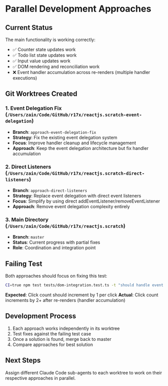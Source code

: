 # Parallel Development Approaches

## Current Status
The main functionality is working correctly:
- ✅ Counter state updates work
- ✅ Todo list state updates work  
- ✅ Input value updates work
- ✅ DOM rendering and reconciliation work
- ❌ Event handler accumulation across re-renders (multiple handler executions)

## Git Worktrees Created

### 1. Event Delegation Fix (`/Users/zain/Code/GitHub/r17x/reactjs.scratch-event-delegation`)
- **Branch**: `approach-event-delegation-fix`
- **Strategy**: Fix the existing event delegation system
- **Focus**: Improve handler cleanup and lifecycle management
- **Approach**: Keep the event delegation architecture but fix handler accumulation

### 2. Direct Listeners (`/Users/zain/Code/GitHub/r17x/reactjs.scratch-direct-listeners`)
- **Branch**: `approach-direct-listeners`  
- **Strategy**: Replace event delegation with direct event listeners
- **Focus**: Simplify by using direct addEventListener/removeEventListener
- **Approach**: Remove event delegation complexity entirely

### 3. Main Directory (`/Users/zain/Code/GitHub/r17x/reactjs.scratch`)
- **Branch**: `master`
- **Status**: Current progress with partial fixes
- **Role**: Coordination and integration point

## Failing Test
Both approaches should focus on fixing this test:
```bash
CI=true npm test tests/dom-integration.test.ts -t "should handle event handlers correctly across re-renders"
```

**Expected**: Click count should increment by 1 per click
**Actual**: Click count increments by 2+ after re-renders (handler accumulation)

## Development Process
1. Each approach works independently in its worktree
2. Test fixes against the failing test case
3. Once a solution is found, merge back to master
4. Compare approaches for best solution

## Next Steps
Assign different Claude Code sub-agents to each worktree to work on their respective approaches in parallel.